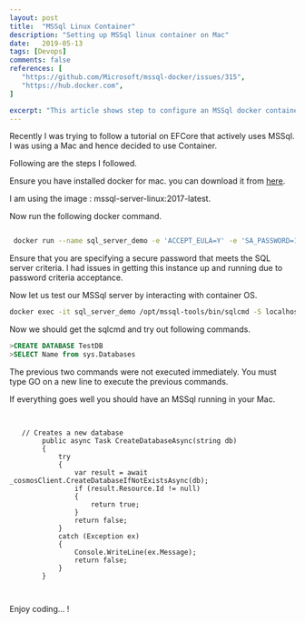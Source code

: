 ```yaml
---
layout: post
title:  "MSSql Linux Container"
description: "Setting up MSSql linux container on Mac"
date:   2019-05-13
tags: [Devops]
comments: false
references: [
   "https://github.com/Microsoft/mssql-docker/issues/315",
   "https://hub.docker.com",
]

excerpt: "This article shows step to configure an MSSql docker container in Mac."
---
```


Recently I was trying to follow a tutorial on EFCore that actively uses MSSql. I was using a Mac and hence decided to use Container.  

Following are the steps I followed.

Ensure you have installed docker for mac. you can download it from [here](https://docs.docker.com/v17.12/docker-for-mac/install/).   

I am using the image : mssql-server-linux:2017-latest.

Now run the following docker command.  

```bash

 docker run --name sql_server_demo -e 'ACCEPT_EULA=Y' -e 'SA_PASSWORD=1Secure*Password1' -e 'MSSQL_PID=Enterprise' -p 1433:1433 -d microsoft/mssql-server-linux:2017-latest

```  
Ensure that you are specifying a secure password that meets the SQL server criteria. I had issues in getting this instance up and running due to password criteria acceptance.  

Now let us test our MSSql server by interacting with container OS.  

```bash
docker exec -it sql_server_demo /opt/mssql-tools/bin/sqlcmd -S localhost -U sa -P 1Secure*Password1

```

Now we should get the sqlcmd and try out following commands. 

```sql
>CREATE DATABASE TestDB
>SELECT Name from sys.Databases  
```
The previous two commands were not executed immediately. You must type GO on a new line to execute the previous commands.  

If everything goes well you should have an MSSql running in your Mac. 

<pre>
   <code class="language-c#">

   // Creates a new database
        public async Task<bool> CreateDatabaseAsync(string db)
        {
            try
            {
                var result = await _cosmosClient.CreateDatabaseIfNotExistsAsync(db);
                if (result.Resource.Id != null)
                {
                    return true;
                }
                return false;
            }
            catch (Exception ex)
            {
                Console.WriteLine(ex.Message);
                return false;
            }
        }

   </code>
</pre>
 

Enjoy coding... !






